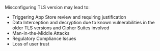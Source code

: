 
Misconfiguring TLS version may lead to:

- Triggering App Store review and requiring justification
- Data Interception and decryption due to known vulnerabilities in the older TLS versions and Cipher Suites involved
- Man-in-the-Middle Attacks
- Regulatory Compliance Issues
- Loss of user trust
